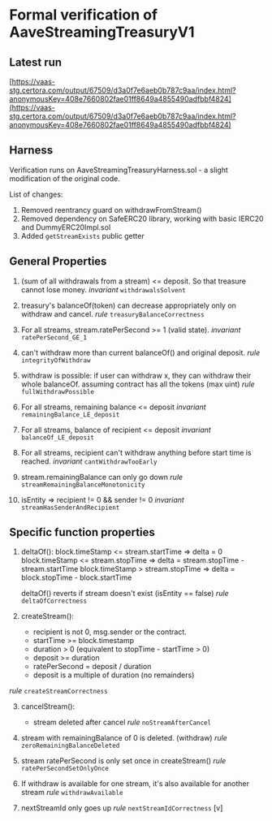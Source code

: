 # Formal verification of AaveStreamingTreasuryV1

## Latest run

[https://vaas-stg.certora.com/output/67509/d3a0f7e6aeb0b787c9aa/index.html?anonymousKey=408e7660802fae01ff8649a4855490adfbbf4824](https://vaas-stg.certora.com/output/67509/d3a0f7e6aeb0b787c9aa/index.html?anonymousKey=408e7660802fae01ff8649a4855490adfbbf4824)

## Harness

Verification runs on AaveStreamingTreasuryHarness.sol - a slight modification of the original code.

List of changes:
1. Removed reentrancy guard on withdrawFromStream()
2. Removed dependency on SafeERC20 library, working with basic IERC20 and DummyERC20Impl.sol
3. Added `getStreamExists` public getter

## General Properties

1. (sum of all withdrawals from a stream) <= deposit. So that treasure cannot lose money.
*invariant* `withdrawalsSolvent`

2. treasury's balanceOf(token) can decrease appropriately only on withdraw and cancel.
*rule* `treasuryBalanceCorrectness`

3. For all streams, stream.ratePerSecond >= 1 (valid state).
*invariant* `ratePerSecond_GE_1`

4. can't withdraw more than current balanceOf() and original deposit.
*rule* `integrityOfWithdraw`

5. withdraw is possible: if user can withdraw x, they can withdraw their whole balanceOf.
   assuming contract has all the tokens (max uint)
*rule* `fullWithdrawPossible`

6. For all streams, remaining balance <= deposit 
*invariant*  `remainingBalance_LE_deposit`

7. For all streams, balance of recipient <= deposit
*invariant* `balanceOf_LE_deposit`

8. For all streams, recipient can't withdraw anything before start time is reached.
*invariant* `cantWithdrawTooEarly`

9. stream.remainingBalance can only go down 
*rule* `streamRemainingBalanceMonotonicity`

10. isEntity => recipient != 0 && sender != 0
*invariant* `streamHasSenderAndRecipient`


## Specific function properties

1. deltaOf(): 
    block.timeStamp <= stream.startTime => delta = 0
    block.timeStamp <= stream.stopTime => delta = stream.stopTime - stream.startTime
    block.timeStamp > stream.stopTime => delta = block.stopTime - block.startTime

    deltaOf() reverts if stream doesn't exist (isEntity == false)
*rule* `deltaOfCorrectness`

2. createStream():
    - recipient is not 0, msg.sender or the contract.
    - startTime >= block.timestamp
    - duration > 0 (equivalent to stopTime - startTime > 0)
    - deposit >= duration
    - ratePerSecond = deposit / duration
    - deposit is a multiple of duration (no remainders)

*rule* `createStreamCorrectness`

3. cancelStream():
    - stream deleted after cancel
*rule* `noStreamAfterCancel`

4. stream with remainingBalance of 0 is deleted. (withdraw)
*rule* `zeroRemainingBalanceDeleted`

5. stream ratePerSecond is only set once in createStream()
*rule* `ratePerSecondSetOnlyOnce`

6. If withdraw is available for one stream, it's also available for another stream
*rule* `withdrawAvailable`

7. nextStreamId only goes up 
 *rule* `nextStreamIdCorrectness` [v]
